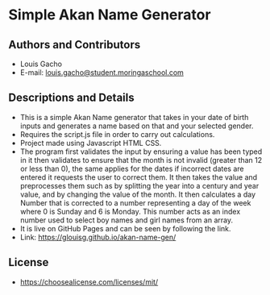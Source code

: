 # Simple Akan Name Generator
## Authors and Contributors
- Louis Gacho  
- E-mail: louis.gacho@student.moringaschool.com  
## Descriptions and Details
- This is a simple Akan Name generator that takes in your date of birth inputs and generates a name based on that and your selected gender.   
- Requires the script.js file in order to carry out calculations.  
- Project made using Javascript HTML CSS.  
- The program first validates the input by ensuring a value has been typed in it then validates to ensure that the month is not invalid (greater than 12 or less than 0), the same applies for the dates if incorrect dates are entered it requests the user to correct them. It then takes the value and preprocesses them such as by splitting the year into a century and year value,  and by changing the value of the month. It then calculates a day Number that is corrected to a number representing a day of the week where 0 is Sunday and 6 is Monday. This number acts as an index number used to select boy names and girl names from an array.  
- It is live on GitHub Pages and can be seen by following the link.  
- Link: https://glouisg.github.io/akan-name-gen/
## License
- https://choosealicense.com/licenses/mit/


